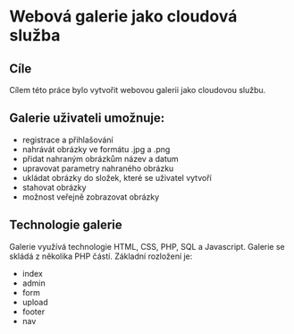 # Webová galerie jako cloudová služba
## Cíle 
Cílem této práce bylo vytvořit webovou galerii jako cloudovou službu. 
## Galerie uživateli umožnuje:
- registrace a přihlašování
- nahrávát obrázky ve formátu .jpg a .png
- přidat nahraným obrázkům název a datum 
- upravovat parametry nahraného obrázku
- ukládat obrázky do složek, které se uživatel vytvoří
- stahovat obrázky
- možnost veřejně zobrazovat obrázky

## Technologie galerie
Galerie využívá technologie HTML, CSS, PHP, SQL a Javascript.
Galerie se skládá z několika PHP částí. Základní rozložení je:
- index
- admin
- form
- upload
- footer
- nav
